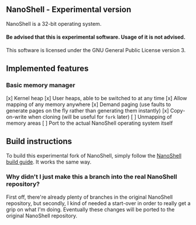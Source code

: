 ## NanoShell - Experimental version
NanoShell is a 32-bit operating system.

#### Be advised that this is experimental software. Usage of it is not advised.

This software is licensed under the GNU General Public License version 3.

## Implemented features

### Basic memory manager

[x] Kernel heap
[x] User heaps, able to be switched to at any time
[x] Allow mapping of any memory anywhere 
[x] Demand paging (use faults to generate pages on the fly rather than generating them instantly)
[x] Copy-on-write when cloning (will be useful for `fork` later)
[ ] Unmapping of memory areas
[ ] Port to the actual NanoShell operating system itself

## Build instructions

To build this experimental fork of NanoShell, simply follow the [NanoShell build guide](https://github.com/iProgramMC/NanoShellOS/blob/master/readme.md). It works the same way.

### Why didn't I just make this a branch into the real NanoShell repository?
First off, there're already plenty of branches in the original NanoShell repository, but secondly, I kind of needed a start-over in order to really get a
grip on what I'm doing. Eventually these changes will be ported to the original NanoShell repository.

